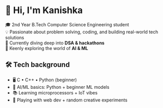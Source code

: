 # 👋 Hi, I'm Kanishka  

🎓 2nd Year B.Tech Computer Science Engineering student  
💡 Passionate about problem solving, coding, and building real-world tech solutions  
🌱 Currently diving deep into **DSA & hackathons**  
🤖 Keenly exploring the world of **AI & ML** 


## 🛠️ Tech background
-  🖥️ C • C++ • Python (beginner)  
-  🤖 AI/ML basics: Python + beginner ML models
-  📚 Learning microprocessors + IoT vibes  
-  🎨 Playing with web dev + random creative experiments
